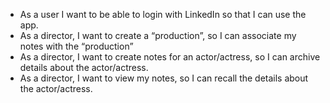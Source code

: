 * As a user I want to be able to login with LinkedIn so that I can use the app. 
* As a director, I want to create a “production”, so I can associate my notes with the “production” 
* As a director, I want to create notes for an actor/actress, so I can archive details about the actor/actress. 
* As a director, I want to view my notes, so I can recall the details about the actor/actress. 